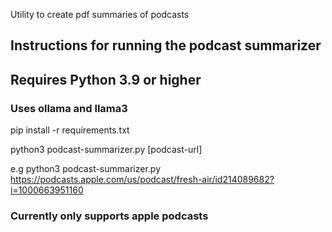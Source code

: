 Utility to create pdf summaries of podcasts

## Instructions for running the podcast summarizer
## Requires Python 3.9 or higher

### Uses ollama and llama3

pip install -r requirements.txt

python3 podcast-summarizer.py [podcast-url]

e.g python3 podcast-summarizer.py https://podcasts.apple.com/us/podcast/fresh-air/id214089682?i=1000663951160

### Currently only supports apple podcasts


